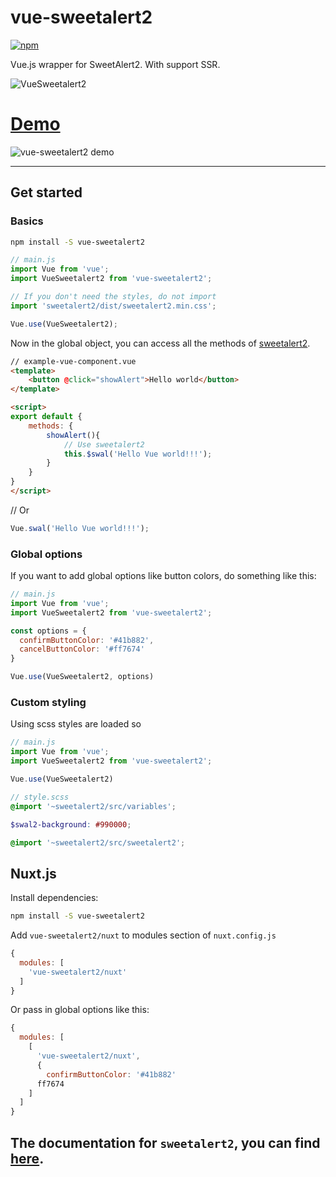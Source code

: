 # vue-sweetalert2

[![npm](https://img.shields.io/npm/v/vue-sweetalert2.svg)](https://www.npmjs.com/package/vue-sweetalert2)

Vue.js wrapper for SweetAlert2. With support SSR.

![VueSweetalert2](assets/logo.png)

# [Demo](https://avil13.github.io/vue-sweetalert2/)

![vue-sweetalert2 demo](assets/vue-sweetalert2.gif)

---

## Get started

### Basics
```bash
npm install -S vue-sweetalert2
```


```js
// main.js
import Vue from 'vue';
import VueSweetalert2 from 'vue-sweetalert2';

// If you don't need the styles, do not import
import 'sweetalert2/dist/sweetalert2.min.css';

Vue.use(VueSweetalert2);
```

Now in the global object, you can access all the methods of [sweetalert2](https://github.com/limonte/sweetalert2).

```html
// example-vue-component.vue
<template>
    <button @click="showAlert">Hello world</button>
</template>

<script>
export default {
    methods: {
        showAlert(){
            // Use sweetalert2
            this.$swal('Hello Vue world!!!');
        }
    }
}
</script>
```

// Or
```js
Vue.swal('Hello Vue world!!!');
```

### Global options
If you want to add global options like button colors, do something like this:
```js
// main.js
import Vue from 'vue';
import VueSweetalert2 from 'vue-sweetalert2';

const options = {
  confirmButtonColor: '#41b882',
  cancelButtonColor: '#ff7674'
}

Vue.use(VueSweetalert2, options)
```
### Custom styling
Using scss styles are loaded so
```js
// main.js
import Vue from 'vue';
import VueSweetalert2 from 'vue-sweetalert2';

Vue.use(VueSweetalert2)
```

```scss
// style.scss
@import '~sweetalert2/src/variables';

$swal2-background: #990000;

@import '~sweetalert2/src/sweetalert2';
```





## Nuxt.js

Install dependencies:

```bash
npm install -S vue-sweetalert2
```

Add `vue-sweetalert2/nuxt` to modules section of `nuxt.config.js`

```js
{
  modules: [
    'vue-sweetalert2/nuxt'
  ]
}
```

Or pass in global options like this:

```js
{
  modules: [
    [
      'vue-sweetalert2/nuxt',
      {
        confirmButtonColor: '#41b882'
      ff7674
    ]
  ]
}
```


## The documentation for `sweetalert2`, you can find [here](https://sweetalert2.github.io/).

